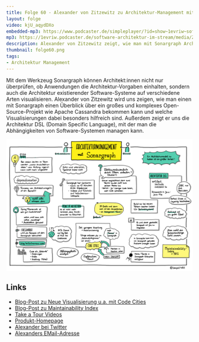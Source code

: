 ```yaml
---
title: Folge 60 - Alexander von Zitzewitz zu Architektur-Management mit Sonargraph
layout: folge
video: kjU_aqydDXo
embedded-mp3: https://www.podcaster.de/simpleplayer/?id=show~1evriw~software-architektur-im-stream~pod-cd4ec26d9b629c91633eab5b07&v=1622207943
mp3: https://1evriw.podcaster.de/software-architektur-im-stream/media/ZitzewitzSonargraph.mp3
description: Alexander von Zitzewitz zeigt, wie man mit Sonargraph Architekturen definieren und visualisieren kann. 
thumbnail: folge60.png
tags:
- Architektur Management
---
```


Mit dem Werkzeug Sonargraph können Architekt:innen nicht nur
überprüfen, ob Anwendungen die Architektur-Vorgaben einhalten, sondern
auch die Architektur existierender Software-Systeme auf verschiedene
Arten visualisieren. Alexander von Zitzewitz wird uns zeigen, wie man
einen mit Sonargraph einen Überblick über ein großes und komplexes
Open-Source-Projekt wie Apache Cassandra bekommen kann und welche
Visualisierungen dabei besonders hilfreich sind. Außerdem zeigt er uns
die Architektur DSL (Domain Specific Language), mit der man die
Abhängigkeiten von Software-Systemen managen kann.

![Sketchnotes](/sketchnotes/folge60.jpg)

## Links

* [Blog-Post zu Neue Visualisierung u.a. mit Code Cities](https://blog.hello2morrow.com/2021/05/analyzing-software-with-advanced-visualizations/)
* [Blog-Post zu Maintainability Index](https://blog.hello2morrow.com/2018/12/a-promising-new-metric-to-track-maintainability/)
* [Take a Tour Videos](https://www.hello2morrow.com/videos)
* [Produkt-Homepage](http://www.hello2morrow.com/products/sonargraph/architect9)
* [Alexander bei Twitter](https://twitter.com/AZ_hello2morrow)
* [Alexanders EMail-Adresse](mailto:a.zitzewitz@hello2morrow.com)

